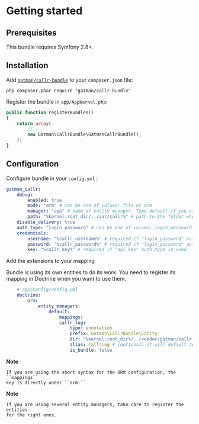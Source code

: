Getting started
===============

Prerequisites
-------------

This bundle requires Symfony 2.8+.

Installation
------------

Add [`gatman/callr-bundle`](https://packagist.org/packages/gatman/callr-bundle)
to your `composer.json` file:

    php composer.phar require "gatman/callr-bundle"

Register the bundle in `app/AppKernel.php`:

``` php
public function registerBundles()
{
    return array(
        // ...
        new Gatman\CallrBundle\GatmanCallrBundle(),
    );
}
```

Configuration
-------------

Configure bundle in your `config.yml` :

``` yaml
gatman_callr:
    debug:
        enabled: true
        mode: "orm" # can be one of values: file or orm
        manager: "app" # name of entity manager. Type default if you use default one in doctrine configuration required if "orm" mode is used
        path: "%kernel.root_dir/../var/callr%" # path to the folder where to store the logs. required if "file" mode is used
    disable_delivery: true
    auth_type: "login_password" # can be one of values: login_password or api_key
    credentials:
        username: "%callr_username%" # required if "login_password" auth_type is used
        password: "%callr_password%" # required if "login_password" auth_type is used
        key: "%callr_key%" # required if "api_key" auth_type is used
```


Add the extensions to your mapping

Bundle is using its own entities to do its work. You need to register its mapping in Doctrine when you want to use them.

``` yaml
    # app/config/config.yml
    doctrine:
        orm:
            entity_managers:
                default:
                    mappings:
                    callr_log:
                        type: annotation
                        prefix: Gatman\CallrBundle\Entity
                        dir: "%kernel.root_dir%/../vendor/gatman/callr-bundle/Entity"
                        alias: CallrLog # (optional) it will default to the name set for the mapping
                        is_bundle: false
```

**Note**

    If you are using the short syntax for the ORM configuration, the ``mappings``
    key is directly under ``orm:``

**Note**

    If you are using several entity managers, take care to register the entities
    for the right ones.
